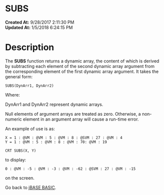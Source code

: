 # SUBS

**Created At:** 9/28/2017 2:11:30 PM  
**Updated At:** 1/5/2018 6:24:15 PM  


# Description

The **SUBS** function returns a dynamic array, the content of which is derived by subtracting each element of the second dynamic array argument from the corresponding element of the first dynamic array argument. It takes the general form:

```
SUBS(DynArr1, DynArr2)
```

Where:

DynArr1 and DynArr2 represent dynamic arrays.

Null elements of argument arrays are treated as zero. Otherwise, a non-numeric element in an argument array will cause a run-time error.

An example of use is as:

```
X = 1 : @VM : @VM : 5 : @VM : 8 : @SVM : 27 : @VM : 4
Y = 1 : @VM : 5 : @VM : 8 : @VM : 70: @VM : 19

CRT SUBS(X, Y)
```

to display:

```
0 : @VM : -5 : @VM : -3 : @VM : -62 : @SVM : 27 : @VM : -15
```

on the screen.



Go back to [jBASE BASIC](263498-jbase-basic).


